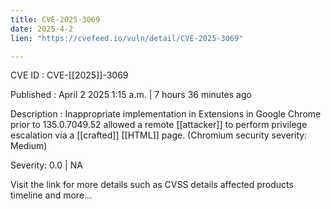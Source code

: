 ```yaml
---
title: CVE-2025-3069
date: 2025-4-2
lien: "https://cvefeed.io/vuln/detail/CVE-2025-3069"

---
```


CVE ID : CVE-[[2025]]-3069

Published :  April 2
2025
1:15 a.m. | 7 hours
36 minutes ago

Description : Inappropriate implementation in Extensions in Google Chrome prior to 135.0.7049.52 allowed a remote  [[attacker]] to perform privilege escalation via a  [[crafted]]  [[HTML]] page. (Chromium security severity: Medium)

Severity: 0.0 | NA

Visit the link for more details
such as CVSS details
affected products
timeline
and more...

